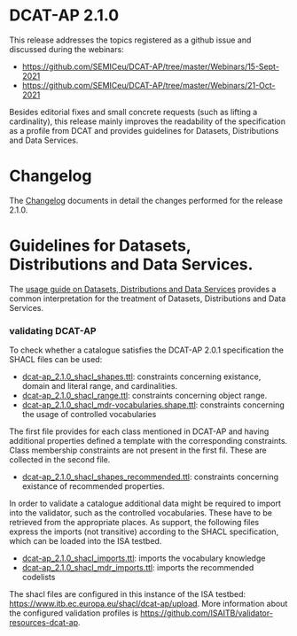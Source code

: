 # DCAT-AP 2.1.0 

This release addresses the topics registered as a github issue and discussed during the webinars:
  - https://github.com/SEMICeu/DCAT-AP/tree/master/Webinars/15-Sept-2021
  - https://github.com/SEMICeu/DCAT-AP/tree/master/Webinars/21-Oct-2021

Besides editorial fixes and small concrete requests (such as lifting a cardinality), this release mainly improves the readability of the specification as a profile from DCAT and provides guidelines for Datasets, Distributions and Data Services. 

# Changelog
The [Changelog](CHANGELOG.md) documents in detail the changes performed for the release 2.1.0. 

# Guidelines for Datasets, Distributions and Data Services.
The [usage guide on Datasets, Distributions and Data Services](usageguide-dataset-distribution-dataservice.md) provides a common interpretation for the treatment of Datasets, Distributions and Data Services.

### validating DCAT-AP
To check whether a catalogue satisfies the DCAT-AP 2.0.1 specification the SHACL files can be used:
- [dcat-ap_2.1.0_shacl_shapes.ttl](https://github.com/SEMICeu/DCAT-AP/blob/2.1.0-draft/releases/2.1.0/dcat-ap_2.0.1_shacl_shapes.ttl): constraints concerning existance, domain and literal range, and cardinalities.
- [dcat-ap_2.1.0_shacl_range.ttl](https://github.com/SEMICeu/DCAT-AP/blob/2.1.0-draft/releases/2.1.0/dcat-ap_2.0.1_shacl_range.ttl): constraints concerning object range.
- [dcat-ap_2.1.0_shacl_mdr-vocabularies.shape.ttl](https://github.com/SEMICeu/DCAT-AP/blob/master/releases/2.1.0-draft/dcat-ap_2.1.0_shacl_mdr-vocabularies.shape.ttl): constraints concerning the usage of controlled vocabularies

The first file provides for each class mentioned in DCAT-AP and having additional properties defined a template with the corresponding constraints. Class membership constraints are not present in the first fil. These are collected in the second file.  

- [dcat-ap_2.1.0_shacl_shapes_recommended.ttl](https://github.com/SEMICeu/DCAT-AP/blob/2.1.0-draft/releases/2.1.0/dcat-ap_2.0.1_shacl_shapes_recommended.ttl): constraints concerning existance of recommended properties. 

In order to validate a catalogue additional data might be required to import into the validator, such as the controlled vocabularies. These have to be retrieved from the appropriate places.
As support, the following files express the imports (not transitive) according to the SHACL specification, which can be loaded into the ISA testbed.
- [dcat-ap_2.1.0_shacl_imports.ttl](https://github.com/SEMICeu/DCAT-AP/blob/2.1.0-draft/releases/2.1.0/dcat-ap_2.1.0_shacl_imports.ttl): imports the vocabulary knowledge
- [dcat-ap_2.1.0_shacl_mdr_imports.ttl](https://github.com/SEMICeu/DCAT-AP/blob/2.1.0-draft/releases/2.1.0/dcat-ap_2.1.0_shacl_mdr_imports.ttl): imports the recommended codelists

The shacl files are configured in this instance of the ISA testbed: https://www.itb.ec.europa.eu/shacl/dcat-ap/upload. More information about the configured validation profiles is https://github.com/ISAITB/validator-resources-dcat-ap. 


